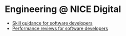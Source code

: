 # Engineering @ NICE Digital


- [Skill guidance for software developers](skill-framework/README.md)
- [Performance reviews for software developers](perf-reviews/README.md)

